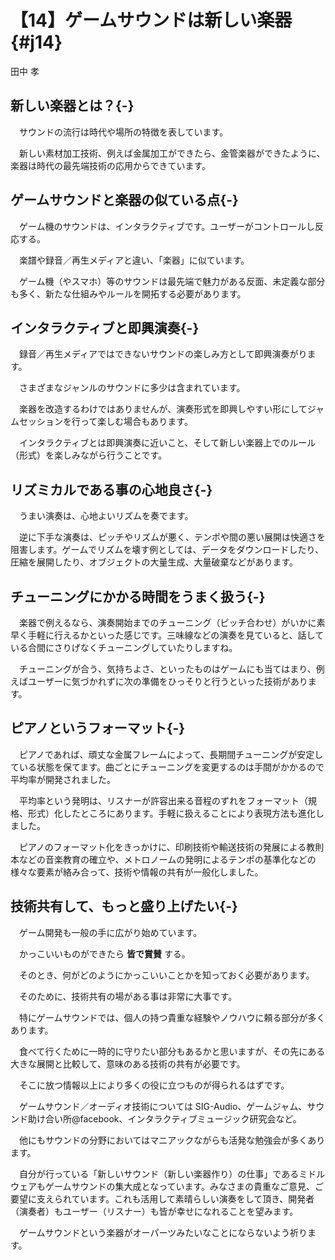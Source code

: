 # 【14】ゲームサウンドは新しい楽器{#j14}

<div class="author">田中 孝</div>

## 新しい楽器とは？{-}

　サウンドの流行は時代や場所の特徴を表しています。

　新しい素材加工技術、例えば金属加工ができたら、金管楽器ができたように、楽器は時代の最先端技術の応用からできています。

## ゲームサウンドと楽器の似ている点{-}

　ゲーム機のサウンドは、インタラクティブです。ユーザーがコントロールし反応する。

　楽譜や録音／再生メディアと違い、「楽器」に似ています。

　ゲーム機（やスマホ）等のサウンドは最先端で魅力がある反面、未定義な部分も多く、新たな仕組みやルールを開拓する必要があります。

## インタラクティブと即興演奏{-}

　録音／再生メディアではできないサウンドの楽しみ方として即興演奏がります。

　さまざまなジャンルのサウンドに多少は含まれています。

　楽器を改造するわけではありませんが、演奏形式を即興しやすい形にしてジャムセッションを行って楽しむ場合もあります。

　インタラクティブとは即興演奏に近いこと、そして新しい楽器上でのルール（形式）を楽しみながら行うことです。

## リズミカルである事の心地良さ{-}

　うまい演奏は、心地よいリズムを奏でます。

　逆に下手な演奏は、ピッチやリズムが悪く、テンポや間の悪い展開は快適さを阻害します。ゲームでリズムを壊す例としては、データをダウンロードしたり、圧縮を展開したり、オブジェクトの大量生成、大量破棄などがあります。

## チューニングにかかる時間をうまく扱う{-}

　楽器で例えるなら、演奏開始までのチューニング（ピッチ合わせ）がいかに素早く手軽に行えるかといった感じです。三味線などの演奏を見ていると、話している合間にさりげなくチューニングしていたりしますね。

　チューニングが合う、気持ちよさ、といったものはゲームにも当てはまり、例えばユーザーに気づかれずに次の準備をひっそりと行うといった技術があります。

## ピアノというフォーマット{-}

　ピアノであれば、頑丈な金属フレームによって、長期間チューニングが安定している状態を保てます。曲ごとにチューニングを変更するのは手間がかかるので平均率が開発されました。

　平均率という発明は、リスナーが許容出来る音程のずれをフォーマット（規格、形式）化したところにあります。手軽に扱えることにより表現方法も進化しました。

　ピアノのフォーマット化をきっかけに、印刷技術や輸送技術の発展による教則本などの音楽教育の確立や、メトロノームの発明によるテンポの基準化などの様々な要素が絡み合って、技術や情報の共有が一般化しました。

## 技術共有して、もっと盛り上げたい{-}

　ゲーム開発も一般の手に広がり始めています。

　かっこいいものができたら **皆で賞賛** する。

　そのとき、何がどのようにかっこいいことかを知っておく必要があります。

　そのために、技術共有の場がある事は非常に大事です。

　特にゲームサウンドでは、個人の持つ貴重な経験やノウハウに頼る部分が多くあります。

　食べて行くために一時的に守りたい部分もあるかと思いますが、その先にある大きな展開と比較して、意味のある技術の共有が必要です。

　そこに放つ情報以上により多くの役に立つものが得られるはずです。

　ゲームサウンド／オーディオ技術については SIG-Audio、ゲームジャム、サウンド助け合い所@facebook、インタラクティブミュージック研究会など。

　他にもサウンドの分野においてはマニアックながらも活発な勉強会が多くあります。

　自分が行っている「新しいサウンド（新しい楽器作り）の仕事」であるミドルウェアもゲームサウンドの集大成となっています。みなさまの貴重なご意見、ご要望に支えられています。これも活用して素晴らしい演奏をして頂き、開発者（演奏者）もユーザー（リスナー）も皆が幸せになれることを望みます。

　ゲームサウンドという楽器がオーパーツみたいなことにならないよう祈ります。
